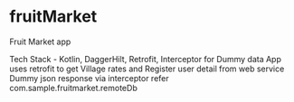 # fruitMarket

Fruit Market app

Tech Stack - Kotlin, DaggerHilt, Retrofit, Interceptor for Dummy data App uses retrofit to get Village rates and Register user detail from web service Dummy json response via interceptor refer com.sample.fruitmarket.remoteDb
